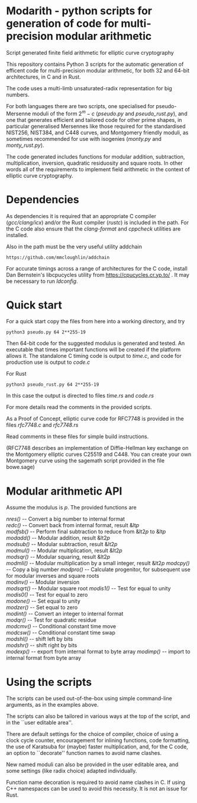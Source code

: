 # Modarith - python scripts for generation of code for multi-precision modular arithmetic

Script generated finite field arithmetic for elliptic curve cryptography

This repository contains Python 3 scripts for the automatic generation of efficent code for multi-precision modular arithmetic, for both 32 and 64-bit architectures, in C and in Rust. 

The code uses a multi-limb unsaturated-radix representation for big numbers.

For both languages there are two scripts, one specialised for pseudo-Mersenne moduli of the form $2^m-c$ (*pseudo.py* and *pseudo_rust.py*), and one that generates efficient and tailored code for other prime shapes, in particular generalised Mersennes like those required for the standardised NIST256, NIST384, and C448 curves, and Montgomery friendly moduli, as sometimes recommended for use with isogenies (*monty.py* and *monty_rust.py*).

The code generated includes functions for modular addition, subtraction, multiplication, inversion, quadratic residuosity and square roots. In other words all of the requirements to implement field arithmetic in the context of elliptic curve cryptography.

# Dependencies

As dependencies it is required that an appropriate C compiler (*gcc/clang/icx*) and/or the Rust compiler (*rustc*) is included in the path. For the C code also ensure that the *clang-format* and *cppcheck* utilities are installed.

Also in the path must be the very useful utility addchain 
	
	https://github.com/mmcloughlin/addchain

For accurate timings across a range of architectures for the C code, install Dan Bernstein's libcpucycles utility from https://cpucycles.cr.yp.to/ . It may be necessary to run *ldconfig*.

# Quick start

For a quick start copy the files from here into a working directory, and try

	python3 pseudo.py 64 2**255-19

Then 64-bit code for the suggested modulus is generated and tested. An executable that times important functions will be created if the platform allows it. The standalone C timing code is output to *time.c*, and code for production use is output to *code.c*

For Rust 

	python3 pseudo_rust.py 64 2**255-19

In this case the output is directed to files *time.rs* and *code.rs*

For more details read the comments in the provided scripts.

As a Proof of Concept, elliptic curve code for RFC7748 is provided in the files *rfc7748.c* and *rfc7748.rs*

Read comments in these files for simple build instructions.

(RFC7748 describes an implementation of Diffie-Hellman key exchange on the Montgomery elliptic curves C25519 and C448. You can create your own Montgomery curve using the sagemath script provided in the file bowe.sage)

# Modular arithmetic API

Assume the modulus is $p$. The provided functions are

*nres()*   -- Convert a big number to internal format  
*redc()*   -- Convert back from internal format, result &lt$p$  
*modfsb()* -- Perform final subtraction to reduce from &lt$2p$ to &lt$p$  
*modadd()* -- Modular addition, result &lt$2p$  
*modsub()* -- Modular subtraction, result &lt$2p$  
*modmul()* -- Modular multiplication, result &lt$2p$  
*modsqr()* -- Modular squaring, result &lt$2p$  
*modmli()* -- Modular multiplication by a small integer, result &lt$2p$
*modcpy()* -- Copy a big number
*modpro()* -- Calculate progenitor, for subsequent use for modular inverses and square roots  
*modinv()* -- Modular inversion  
*modsqrt()* -- Modular square root 
*modis1()* -- Test for equal to unity  
*modis0()* -- Test for equal to zero  
*modone()* -- Set equal to unity  
*modzer()* -- Set equal to zero  
*modint()* -- Convert an integer to internal format  
*modqr()*  -- Test for quadratic residue  
*modcmv()* -- Conditional constant time move  
*modcsw()* -- Conditional constant time swap  
*modshl()* -- shift left by bits  
*modshr()* -- shift right by bits  
*modexp()* -- export from internal format to byte array 
*modimp()* -- import to internal format from byte array  

# Using the scripts

The scripts can be used out-of-the-box using simple command-line arguments, as in the examples above.

The scripts can also be tailored in various ways at the top of the script, and in the ``user editable area''.

There are default settings for the choice of compiler, choice of using a clock cycle counter, encouragement for inlining functions, code formatting, the use of Karatsuba for (maybe) faster multiplication, and, for the C code,  an option to ``decorate'' function names to avoid name clashes.

New named moduli can also be provided in the user editable area, and some settings (like radix choice) adapted individually.

Function name decoration is required to avoid name clashes in C. If using C++ namespaces can be used to avoid this necessity. It is not an issue for Rust.

